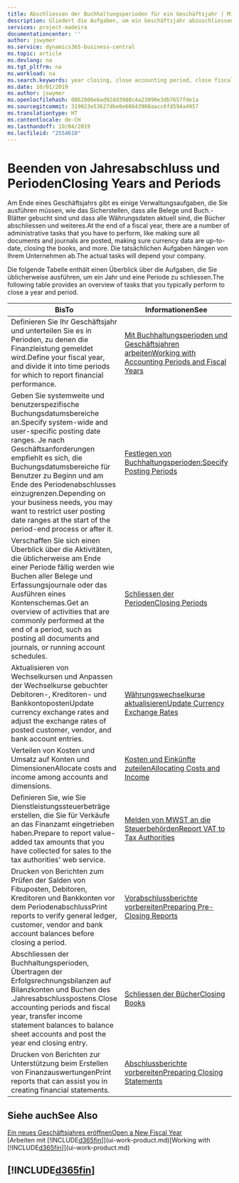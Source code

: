 ```yaml
---
title: Abschliessen der Buchhaltungsperioden für ein Geschäftsjahr | Microsoft Docs
description: Gliedert die Aufgaben, um ein Geschäftsjahr abzuschliessen oder Buchhaltungsperiode, beispielsweise der Belege und die Buch.-Blätter sind vergewissernd gebucht überprüfend und Bankguthaben.
services: project-madeira
documentationcenter: ''
author: jswymer
ms.service: dynamics365-business-central
ms.topic: article
ms.devlang: na
ms.tgt_pltfrm: na
ms.workload: na
ms.search.keywords: year closing, close accounting period, close fiscal year, bank account detailed trial balance
ms.date: 10/01/2019
ms.author: jswymer
ms.openlocfilehash: 0862806e6ad92dd3988c4a23090e3db7657fde1a
ms.sourcegitcommit: 319023e53627dbe8e68643908aacc6fd594a4957
ms.translationtype: HT
ms.contentlocale: de-CH
ms.lasthandoff: 10/04/2019
ms.locfileid: "2554610"
---
```

# <a name="closing-years-and-periods"></a><span data-ttu-id="9d37d-103">Beenden von Jahresabschluss und Perioden</span><span class="sxs-lookup"><span data-stu-id="9d37d-103">Closing Years and Periods</span></span>
<span data-ttu-id="9d37d-104">Am Ende eines Geschäftsjahrs gibt es einige Verwaltungsaufgaben, die Sie ausführen müssen, wie das Sicherstellen, dass alle Belege und Buch.-Blätter gebucht sind und dass alle Währungsdaten aktuell sind, die Bücher abschliessen und weiteres.</span><span class="sxs-lookup"><span data-stu-id="9d37d-104">At the end of a fiscal year, there are a number of administrative tasks that you have to perform, like making sure all documents and journals are posted, making sure currency data are up-to-date, closing the books, and more.</span></span> <span data-ttu-id="9d37d-105">Die tatsächlichen Aufgaben hängen von Ihrem Unternehmen ab.</span><span class="sxs-lookup"><span data-stu-id="9d37d-105">The actual tasks will depend your company.</span></span>

<span data-ttu-id="9d37d-106">Die folgende Tabelle enthält einen Überblick über die Aufgaben, die Sie üblicherweise ausführen, um ein Jahr und eine Periode zu schliessen.</span><span class="sxs-lookup"><span data-stu-id="9d37d-106">The following table provides an overview of tasks that you typically perform to close a year and period.</span></span>

| <span data-ttu-id="9d37d-107">Bis</span><span class="sxs-lookup"><span data-stu-id="9d37d-107">To</span></span> | <span data-ttu-id="9d37d-108">Informationen</span><span class="sxs-lookup"><span data-stu-id="9d37d-108">See</span></span> |
| --- | --- |
| <span data-ttu-id="9d37d-109">Definieren Sie Ihr Geschäftsjahr und unterteilen Sie es in Perioden, zu denen die Finanzleistung gemeldet wird.</span><span class="sxs-lookup"><span data-stu-id="9d37d-109">Define your fiscal year, and divide it into time periods for which to report financial performance.</span></span> | [<span data-ttu-id="9d37d-110">Mit Buchhaltungsperioden und Geschäftsjahren arbeiten</span><span class="sxs-lookup"><span data-stu-id="9d37d-110">Working with Accounting Periods and Fiscal Years</span></span>](finance-accounting-periods-and-fiscal-years.md)|
| <span data-ttu-id="9d37d-111">Geben Sie systemweite und benutzerspezifische Buchungsdatumsbereiche an.</span><span class="sxs-lookup"><span data-stu-id="9d37d-111">Specify system-wide and user-specific posting date ranges.</span></span> <span data-ttu-id="9d37d-112">Je nach Geschäftsanforderungen empfiehlt es sich, die Buchungsdatumsbereiche für Benutzer zu Beginn und am Ende des Periodenabschlusses einzugrenzen.</span><span class="sxs-lookup"><span data-stu-id="9d37d-112">Depending on your business needs, you may want to restrict user posting date ranges at the start of the period-end process or after it.</span></span> |[<span data-ttu-id="9d37d-113">Festlegen von Buchhaltungsperioden:</span><span class="sxs-lookup"><span data-stu-id="9d37d-113">Specify Posting Periods</span></span>](finance-how-specify-posting-periods.md) |
| <span data-ttu-id="9d37d-114">Verschaffen Sie sich einen Überblick über die Aktivitäten, die üblicherweise am Ende einer Periode fällig werden wie Buchen aller Belege und Erfassungsjournale oder das Ausführen eines Kontenschemas.</span><span class="sxs-lookup"><span data-stu-id="9d37d-114">Get an overview of activities that are commonly performed at the end of a period, such as posting all documents and journals, or running account schedules.</span></span> |[<span data-ttu-id="9d37d-115">Schliessen der Perioden</span><span class="sxs-lookup"><span data-stu-id="9d37d-115">Closing Periods</span></span>](year-how-complete-period-end-processes.md) |
| <span data-ttu-id="9d37d-116">Aktualisieren von Wechselkursen und Anpassen der Wechselkurse gebuchter Debitoren-, Kreditoren- und Bankkontoposten</span><span class="sxs-lookup"><span data-stu-id="9d37d-116">Update currency exchange rates and adjust the exchange rates of posted customer, vendor, and bank account entries.</span></span> |[<span data-ttu-id="9d37d-117">Währungswechselkurse aktualisieren</span><span class="sxs-lookup"><span data-stu-id="9d37d-117">Update Currency Exchange Rates</span></span>](finance-how-update-currencies.md) |
| <span data-ttu-id="9d37d-118">Verteilen von Kosten und Umsatz auf Konten und Dimensionen</span><span class="sxs-lookup"><span data-stu-id="9d37d-118">Allocate costs and income among accounts and dimensions.</span></span> |[<span data-ttu-id="9d37d-119">Kosten und Einkünfte zuteilen</span><span class="sxs-lookup"><span data-stu-id="9d37d-119">Allocating Costs and Income</span></span>](year-allocate-costs-income.md) |
| <span data-ttu-id="9d37d-120">Definieren Sie, wie Sie Dienstleistungssteuerbeträge erstellen, die Sie für Verkäufe an das Finanzamt eingetrieben haben.</span><span class="sxs-lookup"><span data-stu-id="9d37d-120">Prepare to report value-added tax amounts that you have collected for sales to the tax authorities' web service.</span></span> |[<span data-ttu-id="9d37d-121">Melden von MWST an die Steuerbehörden</span><span class="sxs-lookup"><span data-stu-id="9d37d-121">Report VAT to Tax Authorities</span></span>](finance-how-report-vat.md)|
| <span data-ttu-id="9d37d-122">Drucken von Berichten zum Prüfen der Salden von Fibuposten, Debitoren, Kreditoren und Bankkonten vor dem Periodenabschluss</span><span class="sxs-lookup"><span data-stu-id="9d37d-122">Print reports to verify general ledger, customer, vendor and bank account balances before closing a period.</span></span> |[<span data-ttu-id="9d37d-123">Vorabschlussberichte vorbereiten</span><span class="sxs-lookup"><span data-stu-id="9d37d-123">Preparing Pre-Closing Reports</span></span>](year-prepare-preclose-reports.md) |
| <span data-ttu-id="9d37d-124">Abschliessen der Buchhaltungsperioden, Übertragen der Erfolgsrechnungsbilanzen auf Bilanzkonten und Buchen des .Jahresabschlusspostens.</span><span class="sxs-lookup"><span data-stu-id="9d37d-124">Close accounting periods and fiscal year, transfer income statement balances to balance sheet accounts and post the year end closing entry.</span></span> |[<span data-ttu-id="9d37d-125">Schliessen der Bücher</span><span class="sxs-lookup"><span data-stu-id="9d37d-125">Closing Books</span></span>](year-close-books.md) |
| <span data-ttu-id="9d37d-126">Drucken von Berichten zur Unterstützung beim Erstellen von Finanzauswertungen</span><span class="sxs-lookup"><span data-stu-id="9d37d-126">Print reports that can assist you in creating financial statements.</span></span> |[<span data-ttu-id="9d37d-127">Abschlussberichte vorbereiten</span><span class="sxs-lookup"><span data-stu-id="9d37d-127">Preparing Closing Statements</span></span>](year-prepare-close-statement.md) |

## <a name="see-also"></a><span data-ttu-id="9d37d-128">Siehe auch</span><span class="sxs-lookup"><span data-stu-id="9d37d-128">See Also</span></span>
[<span data-ttu-id="9d37d-129">Ein neues Geschäftsjahres eröffnen</span><span class="sxs-lookup"><span data-stu-id="9d37d-129">Open a New Fiscal Year</span></span>](finance-how-open-new-fiscal-year.md)  
<span data-ttu-id="9d37d-130">[Arbeiten mit [!INCLUDE[d365fin](includes/d365fin_md.md)]](ui-work-product.md)</span><span class="sxs-lookup"><span data-stu-id="9d37d-130">[Working with [!INCLUDE[d365fin](includes/d365fin_md.md)]](ui-work-product.md)</span></span>

## [!INCLUDE[d365fin](includes/free_trial_md.md)]  
 
